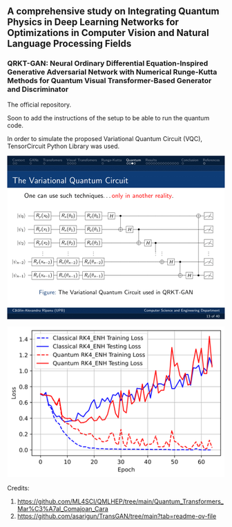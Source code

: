 ## A comprehensive study on Integrating Quantum Physics in Deep Learning Networks for Optimizations in Computer Vision and Natural Language Processing Fields

### QRKT-GAN: Neural Ordinary Differential Equation-Inspired Generative Adversarial Network with Numerical Runge-Kutta Methods for Quantum Visual Transformer-Based Generator and Discriminator

The official repository.

Soon to add the instructions of the setup to be able to run the quantum code.

In order to simulate the proposed Variational Quantum Circuit (VQC), TensorCircuit Python Library was used.

![image info](./thesis/QRKT_GAN_VQC.png)

![image info](./thesis/new_pdf_graphs/hybrid/hybrid_transfomer_loss_imdb_rk4_enh-1.png)

Credits:
1. https://github.com/ML4SCI/QMLHEP/tree/main/Quantum_Transformers_Mar%C3%A7al_Comajoan_Cara
2. https://github.com/asarigun/TransGAN/tree/main?tab=readme-ov-file
